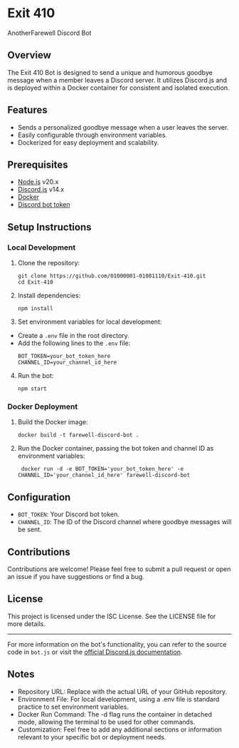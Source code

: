 # Exit 410
AnotherFarewell Discord Bot

## Overview
The Exit 410 Bot is designed to send a unique and humorous goodbye message when a member leaves a Discord server. It utilizes Discord.js and is deployed within a Docker container for consistent and isolated execution.

## Features
- Sends a personalized goodbye message when a user leaves the server.
- Easily configurable through environment variables.
- Dockerized for easy deployment and scalability.

## Prerequisites
- [Node.js](https://nodejs.org/) v20.x
- [Discord.js](https://discord.js.org/) v14.x
- [Docker](https://www.docker.com/)
- [Discord bot token](https://discord.com/developers/applications)

## Setup Instructions

### Local Development
1. Clone the repository:
    ```
    git clone https://github.com/01000001-01001110/Exit-410.git
    cd Exit-410
    ```

2. Install dependencies:
   ```
   npm install
   ```
  

3. Set environment variables for local development:
- Create a `.env` file in the root directory.
- Add the following lines to the `.env` file:
  ```
  BOT_TOKEN=your_bot_token_here
  CHANNEL_ID=your_channel_id_here
  ```

4. Run the bot:
    ```
    npm start
    ```


### Docker Deployment
1. Build the Docker image:
   ```
   docker build -t farewell-discord-bot .
   ```


2. Run the Docker container, passing the bot token and channel ID as environment variables:
   ```
    docker run -d -e BOT_TOKEN='your_bot_token_here' -e CHANNEL_ID='your_channel_id_here' farewell-discord-bot
   ```

## Configuration
- `BOT_TOKEN`: Your Discord bot token.
- `CHANNEL_ID`: The ID of the Discord channel where goodbye messages will be sent.

## Contributions
Contributions are welcome! Please feel free to submit a pull request or open an issue if you have suggestions or find a bug.

## License
This project is licensed under the ISC License. See the LICENSE file for more details.

---

For more information on the bot's functionality, you can refer to the source code in `bot.js` or visit the [official Discord.js documentation](https://discord.js.org/#/docs).


## Notes
- Repository URL: Replace <repository-url> with the actual URL of your GitHub repository.
- Environment File: For local development, using a .env file is standard practice to set environment variables.
- Docker Run Command: The -d flag runs the container in detached mode, allowing the terminal to be used for other commands.
- Customization: Feel free to add any additional sections or information relevant to your specific bot or deployment needs.
